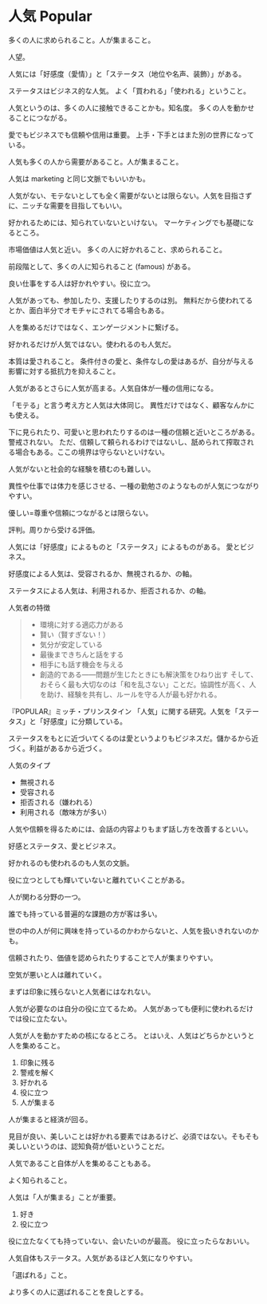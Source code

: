 # 人気 Popular

多くの人に求められること。人が集まること。

人望。

人気には「好感度（愛情）」と「ステータス（地位や名声、装飾）」がある。

ステータスはビジネス的な人気。
よく「買われる」「使われる」ということ。

人気というのは、多くの人に接触できることかも。知名度。
多くの人を動かせることにつながる。

愛でもビジネスでも信頼や信用は重要。
上手・下手とはまた別の世界になっている。

人気も多くの人から需要があること。人が集まること。

人気は marketing と同じ文脈でもいいかも。

人気がない、モテないとしても全く需要がないとは限らない。人気を目指さずに、ニッチな需要を目指してもいい。

好かれるためには、知られていないといけない。
マーケティングでも基礎になるところ。

市場価値は人気と近い。
多くの人に好かれること、求められること。

前段階として、多くの人に知られること (famous) がある。

良い仕事をする人は好かれやすい。役に立つ。

人気があっても、参加したり、支援したりするのは別。
無料だから使われてるとか、面白半分でオモチャにされてる場合もある。

人を集めるだけではなく、エンゲージメントに繋げる。

好かれるだけが人気ではない。使われるのも人気だ。

本質は愛されること。
条件付きの愛と、条件なしの愛はあるが、自分が与える影響に対する抵抗力を抑えること。

人気があるとさらに人気が高まる。人気自体が一種の信用になる。

「モテる」と言う考え方と人気は大体同じ。
異性だけではなく、顧客なんかにも使える。

下に見られたり、可愛いと思われたりするのは一種の信頼と近いところがある。警戒されない。
ただ、信頼して頼られるわけではないし、舐められて搾取される場合もある。ここの境界は守らないといけない。

人気がないと社会的な経験を積むのも難しい。

異性や仕事では体力を感じさせる、一種の勤勉さのようなものが人気につながりやすい。

優しい=尊重や信頼につながるとは限らない。

評判。周りから受ける評価。

人気には「好感度」によるものと「ステータス」によるものがある。
愛とビジネス。

好感度による人気は、受容されるか、無視されるか、の軸。

ステータスによる人気は、利用されるか、拒否されるか、の軸。

人気者の特徴

> - 環境に対する適応力がある
> - 賢い（賢すぎない！）
> - 気分が安定している
> - 最後まできちんと話をする
> - 相手にも話す機会を与える
> - 創造的である——問題が生じたときにも解決策をひねり出す
>   そして、おそらく最も大切なのは「和を乱さない」ことだ。協調性が高く、人を助け、経験を共有し、ルールを守る人が最も好かれる。

『POPULAR』ミッチ・プリンスタイン
「人気」に関する研究。人気を「ステータス」と「好感度」に分類している。

ステータスをもとに近づいてくるのは愛というよりもビジネスだ。儲かるから近づく。利益があるから近づく。

人気のタイプ

- 無視される
- 受容される
- 拒否される（嫌われる）
- 利用される（敵味方が多い）

人気や信頼を得るためには、会話の内容よりもまず話し方を改善するといい。

好感とステータス、愛とビジネス。

好かれるのも使われるのも人気の文脈。

役に立つとしても輝いていないと離れていくことがある。

人が関わる分野の一つ。

誰でも持っている普遍的な課題の方が客は多い。

世の中の人が何に興味を持っているのかわからないと、人気を扱いきれないのかも。

信頼されたり、価値を認められたりすることで人が集まりやすい。

空気が悪いと人は離れていく。

まずは印象に残らないと人気者にはなれない。

人気が必要なのは自分の役に立てるため。
人気があっても便利に使われるだけでは役に立たない。

人気が人を動かすための核になるところ。
とはいえ、人気はどちらかというと人を集めること。

1. 印象に残る
2. 警戒を解く
3. 好かれる
4. 役に立つ
5. 人が集まる

人が集まると経済が回る。

見目が良い、美しいことは好かれる要素ではあるけど、必須ではない。そもそも美しいというのは、認知負荷が低いということだ。

人気であること自体が人を集めることもある。

よく知られること。

人気は「人が集まる」ことが重要。

1. 好き
2. 役に立つ

役に立たなくても持っていない、会いたいのが最高。
役に立ったらなおいい。

人気自体もステータス。人気があるほど人気になりやすい。

「選ばれる」こと。

より多くの人に選ばれることを良しとする。
